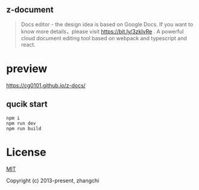 ## z-document

> Docs editor - the design idea is based on Google Docs. If you want to know more details，please visit https://bit.ly/3zkIvRe . A powerful cloud document editing tool based on webpack and typescript and react.

# preview

https://cg0101.github.io/z-docs/


## qucik start

```
npm i
npm run dev
npm run build
```

# License

[MIT](https://opensource.org/licenses/MIT)

Copyright (c) 2013-present, zhangchi 
